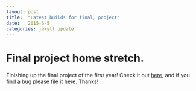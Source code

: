 ```yaml
---
layout: post
title:  "Latest builds for final; project"
date:   2015-6-5
categories: jekyll update
---
```

Final project home stretch.
=========================
Finishing up the final project of the first year! Check it out [here](http://jeffreymjohnson.github.io/QItUp/index.html), and if you find a bug please file it [here](https://github.com/TeamQuestionIt/FinalProject/issues).
Thanks!